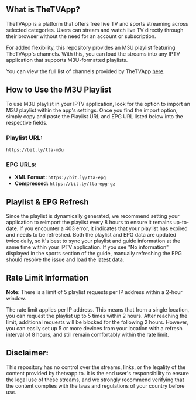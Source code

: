 ## What is TheTVApp?

TheTVApp is a platform that offers free live TV and sports streaming across selected categories. Users can stream and watch live TV directly through their browser without the need for an account or subscription.

For added flexibility, this repository provides an M3U playlist featuring TheTVApp's channels. With this, you can load the streams into any IPTV application that supports M3U-formatted playlists.

You can view the full list of channels provided by TheTVApp [here](http://href.li/https://thetvapp.to/).

## How to Use the M3U Playlist

To use M3U playlist in your IPTV application, look for the option to import an M3U playlist within the app's settings. Once you find the import option, simply copy and paste the Playlist URL and EPG URL listed below into the respective fields.

### Playlist URL:
``https://bit.ly/tta-m3u``

### EPG URLs:
- **XML Format:** `https://bit.ly/tta-epg`
- **Compressed:** `https://bit.ly/tta-epg-gz`

## Playlist & EPG Refresh

Since the playlist is dynamically generated, we recommend setting your application to reimport the playlist every 8 hours to ensure it remains up-to-date. If you encounter a 403 error, it indicates that your playlist has expired and needs to be refreshed. Both the playlist and EPG data are updated twice daily, so it's best to sync your playlist and guide information at the same time within your IPTV application. If you see "No information" displayed in the sports section of the guide, manually refreshing the EPG should resolve the issue and load the latest data.

## Rate Limit Information

**Note**: There is a limit of 5 playlist requests per IP address within a 2-hour window.

The rate limit applies per IP address. This means that from a single location, you can request the playlist up to 5 times within 2 hours. After reaching the limit, additional requests will be blocked for the following 2 hours. However, you can easily set up 5 or more devices from your location with a refresh interval of 8 hours, and still remain comfortably within the rate limit.


## Disclaimer:

This repository has no control over the streams, links, or the legality of the content provided by thetvapp.to. It is the end user's responsibility to ensure the legal use of these streams, and we strongly recommend verifying that the content complies with the laws and regulations of your country before use.

